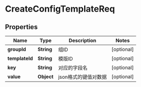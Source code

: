 

# CreateConfigTemplateReq

## Properties

Name | Type | Description | Notes
------------ | ------------- | ------------- | -------------
**groupId** | **String** | 组ID |  [optional]
**templateId** | **String** | 模版ID |  [optional]
**key** | **String** | 对应的字段名 |  [optional]
**value** | **Object** | json格式的键值对数据 |  [optional]



